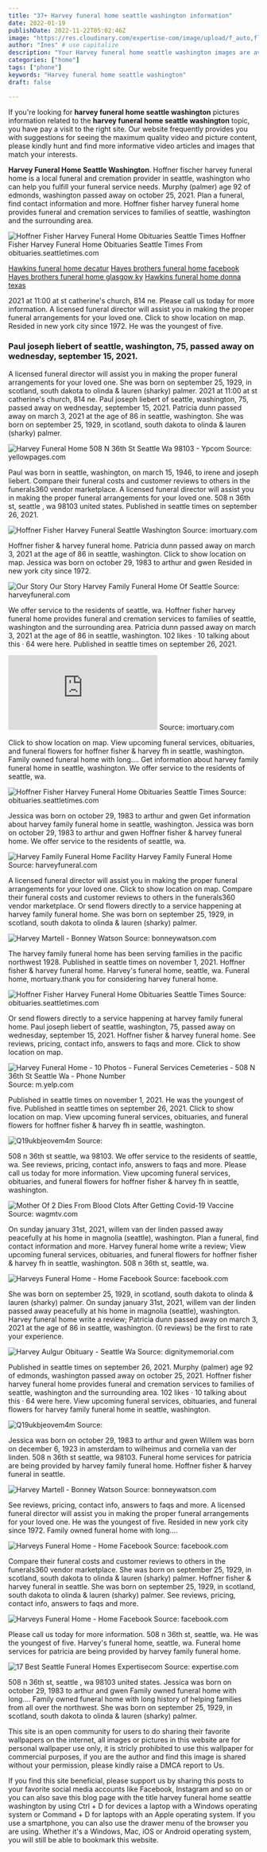 ```yaml
---
title: "37+ Harvey funeral home seattle washington information"
date: 2022-01-19
publishDate: 2022-11-22T05:02:46Z
image: "https://res.cloudinary.com/expertise-com/image/upload/f_auto,fl_lossy,q_auto:low/remote_media/logos/seattle-wa_wa_funeral-homes_50.jpg"
author: "Ines" # use capitalize
description: "Your Harvey funeral home seattle washington images are available. Harvey funeral home seattle washington are a topic that is being searched for and liked by netizens now. You can Download the Harvey funeral home seattle washington files here. Find and Download all royalty-free photos and vectors."
categories: ["home"]
tags: ["phone"]
keywords: "Harvey funeral home seattle washington"
draft: false

---
```


If you're looking for **harvey funeral home seattle washington** pictures information related to the **harvey funeral home seattle washington** topic, you have pay a visit to the right  site.  Our website frequently  provides you with  suggestions  for seeing  the maximum  quality video and picture  content, please kindly hunt and find more informative video articles and images  that match your interests.

**Harvey Funeral Home Seattle Washington**. Hoffner fischer harvey funeral home is a local funeral and cremation provider in seattle, washington who can help you fulfill your funeral service needs. Murphy (palmer) age 92 of edmonds, washington passed away on october 25, 2021. Plan a funeral, find contact information and more. Hoffner fisher harvey funeral home provides funeral and cremation services to families of seattle, washington and the surrounding area.

![Hoffner Fisher Harvey Funeral Home Obituaries Seattle Times](https://cdn-otf-cas.prfct.cc/dfs1/eyJkIjo3MiwieCI6IjkzIiwieSI6IjAiLCJjdyI6Ijg5NyIsImNoIjoiMTE1NCIsInJvIjoiMCIsImNyIjoiMSIsInciOjE4MCwiaCI6MTgwLCJ1cmwiOiJodHRwOlwvXC9hZGFzLW9yZWdvbi1jYXMtb2JpdHMuczMuYW1hem9uYXdzLmNvbVwvcGhvdG9zXC9jcmVhdGVfc3RvcnlcLzYxOWU4NDMyOWFjMThcLzNhZDYwMmEwYWM1YjkwNDI5YjVhZjYwYWQ3NzQuanBnIiwibSI6IkpQRyJ9 "Hoffner Fisher Harvey Funeral Home Obituaries Seattle Times")
Hoffner Fisher Harvey Funeral Home Obituaries Seattle Times From obituaries.seattletimes.com

[Hawkins funeral home decatur](/hawkins-funeral-home-decatur/)
[Hayes brothers funeral home facebook](/hayes-brothers-funeral-home-facebook/)
[Hayes brothers funeral home glasgow ky](/hayes-brothers-funeral-home-glasgow-ky/)
[Hawkins funeral home donna texas](/hawkins-funeral-home-donna-texas/)

2021 at 11:00 at st catherine&#039;s church, 814 ne. Please call us today for more information. A licensed funeral director will assist you in making the proper funeral arrangements for your loved one. Click to show location on map. Resided in new york city since 1972. He was the youngest of five.

### Paul joseph liebert of seattle, washington, 75, passed away on wednesday, september 15, 2021.

A licensed funeral director will assist you in making the proper funeral arrangements for your loved one. She was born on september 25, 1929, in scotland, south dakota to olinda &amp; lauren (sharky) palmer. 2021 at 11:00 at st catherine&#039;s church, 814 ne. Paul joseph liebert of seattle, washington, 75, passed away on wednesday, september 15, 2021. Patricia dunn passed away on march 3, 2021 at the age of 86 in seattle, washington. She was born on september 25, 1929, in scotland, south dakota to olinda &amp; lauren (sharky) palmer.


![Harvey Funeral Home 508 N 36th St Seattle Wa 98103 - Ypcom](https://i1.ypcdn.com/blob/4ea572f8752228ff74816516831071ee9f24f8f7_400x260_crop.jpg "Harvey Funeral Home 508 N 36th St Seattle Wa 98103 - Ypcom")
Source: yellowpages.com

Paul was born in seattle, washington, on march 15, 1946, to irene and joseph liebert. Compare their funeral costs and customer reviews to others in the funerals360 vendor marketplace. A licensed funeral director will assist you in making the proper funeral arrangements for your loved one. 508 n 36th st, seattle , wa 98103 united states. Published in seattle times on september 26, 2021.

![Hoffner Fisher Harvey Funeral Seattle Washington](https://www.imortuary.com/images/ph-images/5.jpg "Hoffner Fisher Harvey Funeral Seattle Washington")
Source: imortuary.com

Hoffner fisher &amp; harvey funeral home. Patricia dunn passed away on march 3, 2021 at the age of 86 in seattle, washington. Click to show location on map. Jessica was born on october 29, 1983 to arthur and gwen Resided in new york city since 1972.

![Our Story Our Story Harvey Family Funeral Home Of Seattle](https://www.harveyfuneral.com/home/assets/img/common/plan-ahead-1b.jpg "Our Story Our Story Harvey Family Funeral Home Of Seattle")
Source: harveyfuneral.com

We offer service to the residents of seattle, wa. Hoffner fisher harvey funeral home provides funeral and cremation services to families of seattle, washington and the surrounding area. Patricia dunn passed away on march 3, 2021 at the age of 86 in seattle, washington. 102 likes · 10 talking about this · 64 were here. Published in seattle times on september 26, 2021.

![Buena Vista Funeral Homes Funeral Services Flowers In Georgia](https://www.imortuary.com/utilities/timThumb.php?src=/images/uploaded_images/47427/WatsonTante-v2.jpg&amp;zc=1&amp;w=560&amp;h=218 "Buena Vista Funeral Homes Funeral Services Flowers In Georgia")
Source: imortuary.com

Click to show location on map. View upcoming funeral services, obituaries, and funeral flowers for hoffner fisher &amp; harvey fh in seattle, washington. Family owned funeral home with long…. Get information about harvey family funeral home in seattle, washington. We offer service to the residents of seattle, wa.

![Hoffner Fisher Harvey Funeral Home Obituaries Seattle Times](https://cdn-otf-cas.prfct.cc/dfs1/eyJoIjoxODAsIm0iOiJKUEciLCJ3IjoxODAsInVybCI6Imh0dHA6XC9cL2FkYXMtb3JlZ29uLWNhcy1vYml0cy5zMy5hbWF6b25hd3MuY29tXC9waG90b3NcL2NyZWF0ZV9zdG9yeVwvNjE3YzhlMGVjMTdjMlwvZDE4MzQ2MzkwZGU0OWU0NDQ5ZjEwZjcyNGRiNy5wbmciLCJkIjo3Mn0= "Hoffner Fisher Harvey Funeral Home Obituaries Seattle Times")
Source: obituaries.seattletimes.com

Jessica was born on october 29, 1983 to arthur and gwen Get information about harvey family funeral home in seattle, washington. Jessica was born on october 29, 1983 to arthur and gwen Hoffner fisher &amp; harvey funeral home. We offer service to the residents of seattle, wa.

![Harvey Family Funeral Home Facility Harvey Family Funeral Home](https://www.harveyfuneral.com/home/assets/img/common/send_flowers_eyc.jpg "Harvey Family Funeral Home Facility Harvey Family Funeral Home")
Source: harveyfuneral.com

A licensed funeral director will assist you in making the proper funeral arrangements for your loved one. Click to show location on map. Compare their funeral costs and customer reviews to others in the funerals360 vendor marketplace. Or send flowers directly to a service happening at harvey family funeral home. She was born on september 25, 1929, in scotland, south dakota to olinda &amp; lauren (sharky) palmer.

![Harvey Martell - Bonney Watson](https://bonneywatson.com/wp-content/uploads/2020/07/Washington-Memorial-Exterior_BONNEY-WATSON.jpg "Harvey Martell - Bonney Watson")
Source: bonneywatson.com

The harvey family funeral home has been serving families in the pacific northwest 1928. Published in seattle times on november 1, 2021. Hoffner fisher &amp; harvey funeral home. Harvey&#039;s funeral home, seattle, wa. Funeral home, mortuary.thank you for considering harvey funeral home.

![Hoffner Fisher Harvey Funeral Home Obituaries Seattle Times](https://cdn-otf-cas.prfct.cc/dfs1/eyJkIjo3MiwieCI6IjkzIiwieSI6IjAiLCJjdyI6Ijg5NyIsImNoIjoiMTE1NCIsInJvIjoiMCIsImNyIjoiMSIsInciOjE4MCwiaCI6MTgwLCJ1cmwiOiJodHRwOlwvXC9hZGFzLW9yZWdvbi1jYXMtb2JpdHMuczMuYW1hem9uYXdzLmNvbVwvcGhvdG9zXC9jcmVhdGVfc3RvcnlcLzYxOWU4NDMyOWFjMThcLzNhZDYwMmEwYWM1YjkwNDI5YjVhZjYwYWQ3NzQuanBnIiwibSI6IkpQRyJ9 "Hoffner Fisher Harvey Funeral Home Obituaries Seattle Times")
Source: obituaries.seattletimes.com

Or send flowers directly to a service happening at harvey family funeral home. Paul joseph liebert of seattle, washington, 75, passed away on wednesday, september 15, 2021. Hoffner fisher &amp; harvey funeral home. See reviews, pricing, contact info, answers to faqs and more. Click to show location on map.

![Harvey Funeral Home - 10 Photos - Funeral Services Cemeteries - 508 N 36th St Seattle Wa - Phone Number](https://s3-media0.fl.yelpcdn.com/bphoto/9aI0ylDZLIBdmFVc1_IQHw/348s.jpg "Harvey Funeral Home - 10 Photos - Funeral Services Cemeteries - 508 N 36th St Seattle Wa - Phone Number")
Source: m.yelp.com

Published in seattle times on november 1, 2021. He was the youngest of five. Published in seattle times on september 26, 2021. Click to show location on map. View upcoming funeral services, obituaries, and funeral flowers for hoffner fisher &amp; harvey fh in seattle, washington.

![Q19ukbjeovem4m](https://cdn-otf-cas.prfct.cc/dfs1/eyJkIjo3MiwieCI6IjAiLCJ5IjoiMzAiLCJjdyI6IjU2NSIsImNoIjoiNzI2LjcwNjg5NjU1MTcyNDEiLCJybyI6IjAiLCJjciI6IjEiLCJ3IjoxODAsImgiOjE4MCwidXJsIjoiaHR0cDpcL1wvYWRhcy1vcmVnb24tY2FzLW9iaXRzLnMzLmFtYXpvbmF3cy5jb21cL3Bob3Rvc1wvY3JlYXRlX3N0b3J5XC82MWE5MjNlMmJiZjZjXC9mMDU2YTlhYjhmODAxMzBhNDFjMzgzM2Y4NmU2LmpwZyIsIm0iOiJKUEcifQ== "Q19ukbjeovem4m")
Source: 

508 n 36th st seattle, wa 98103. We offer service to the residents of seattle, wa. See reviews, pricing, contact info, answers to faqs and more. Please call us today for more information. View upcoming funeral services, obituaries, and funeral flowers for hoffner fisher &amp; harvey fh in seattle, washington.

![Mother Of 2 Dies From Blood Clots After Getting Covid-19 Vaccine](https://gray-wagm-prod.cdn.arcpublishing.com/resizer/CdnETG4RSF6z2kUr9zj7lBKfYQs=/1200x900/smart/filters:quality(85)/cloudfront-us-east-1.images.arcpublishing.com/gray/KJFW6EQI7RH7XERTI36VMKCCPE.JPG "Mother Of 2 Dies From Blood Clots After Getting Covid-19 Vaccine")
Source: wagmtv.com

On sunday january 31st, 2021, willem van der linden passed away peacefully at his home in magnolia (seattle), washington. Plan a funeral, find contact information and more. Harvey funeral home write a review; View upcoming funeral services, obituaries, and funeral flowers for hoffner fisher &amp; harvey fh in seattle, washington. 508 n 36th st, seattle, wa.

![Harveys Funeral Home - Home Facebook](https://lookaside.fbsbx.com/lookaside/crawler/media/?media_id=628878653808003 "Harveys Funeral Home - Home Facebook")
Source: facebook.com

She was born on september 25, 1929, in scotland, south dakota to olinda &amp; lauren (sharky) palmer. On sunday january 31st, 2021, willem van der linden passed away peacefully at his home in magnolia (seattle), washington. Harvey funeral home write a review; Patricia dunn passed away on march 3, 2021 at the age of 86 in seattle, washington. (0 reviews) be the first to rate your experience.

![Harvey Aulgur Obituary - Seattle Wa](https://d2mjvz2lqjkhe7.cloudfront.net/as/assets-mem-com/cmi/4/6/0/3/10113064/20210616_140928080_0_orig.jpg/-/harvey-aulgur-seattle-wa-photos47.jpg?maxwidth=650 "Harvey Aulgur Obituary - Seattle Wa")
Source: dignitymemorial.com

Published in seattle times on september 26, 2021. Murphy (palmer) age 92 of edmonds, washington passed away on october 25, 2021. Hoffner fisher harvey funeral home provides funeral and cremation services to families of seattle, washington and the surrounding area. 102 likes · 10 talking about this · 64 were here. View upcoming funeral services, obituaries, and funeral flowers for harvey family funeral home in seattle, washington.

![Q19ukbjeovem4m](https://cdn-otf-cas.prfct.cc/dfs1/eyJkIjo3MiwieCI6IjU3IiwieSI6IjAiLCJjdyI6IjQ5Ny41ODcxMzEzNjcyOTIzIiwiY2giOiI2NDAiLCJybyI6IjAiLCJjciI6IjEiLCJ3IjoxODAsImgiOjE4MCwidXJsIjoiaHR0cDpcL1wvYWRhcy1vcmVnb24tY2FzLW9iaXRzLnMzLmFtYXpvbmF3cy5jb21cL3Bob3Rvc1wvY3JlYXRlX3N0b3J5XC82MWE5NDVhMzU1ZjY4XC9lZWZlMjU3Y2U0NWMyMTQzY2Q3NTQ5NTBiZGNjLmpwZyIsIm0iOiJKUEcifQ== "Q19ukbjeovem4m")
Source: 

Jessica was born on october 29, 1983 to arthur and gwen Willem was born on december 6, 1923 in amsterdam to wilheimus and cornelia van der linden. 508 n 36th st seattle, wa 98103. Funeral home services for patricia are being provided by harvey family funeral home. Hoffner fisher &amp; harvey funeral in seattle.

![Harvey Martell - Bonney Watson](https://bonneywatson.com/wp-content/uploads/2020/06/Federal-Way-Exterior_BONNEY-WATSON.jpg "Harvey Martell - Bonney Watson")
Source: bonneywatson.com

See reviews, pricing, contact info, answers to faqs and more. A licensed funeral director will assist you in making the proper funeral arrangements for your loved one. He was the youngest of five. Resided in new york city since 1972. Family owned funeral home with long….

![Harveys Funeral Home - Home Facebook](https://lookaside.fbsbx.com/lookaside/crawler/media/?media_id=627913210571214 "Harveys Funeral Home - Home Facebook")
Source: facebook.com

Compare their funeral costs and customer reviews to others in the funerals360 vendor marketplace. She was born on september 25, 1929, in scotland, south dakota to olinda &amp; lauren (sharky) palmer. Hoffner fisher &amp; harvey funeral in seattle. She was born on september 25, 1929, in scotland, south dakota to olinda &amp; lauren (sharky) palmer. See reviews, pricing, contact info, answers to faqs and more.

![Harveys Funeral Home - Home Facebook](https://lookaside.fbsbx.com/lookaside/crawler/media/?media_id=110785545652977 "Harveys Funeral Home - Home Facebook")
Source: facebook.com

Please call us today for more information. 508 n 36th st, seattle, wa. He was the youngest of five. Harvey&#039;s funeral home, seattle, wa. Funeral home services for patricia are being provided by harvey family funeral home.

![17 Best Seattle Funeral Homes Expertisecom](https://res.cloudinary.com/expertise-com/image/upload/f_auto,fl_lossy,q_auto:low/remote_media/logos/seattle-wa_wa_funeral-homes_50.jpg "17 Best Seattle Funeral Homes Expertisecom")
Source: expertise.com

508 n 36th st, seattle , wa 98103 united states. Jessica was born on october 29, 1983 to arthur and gwen Family owned funeral home with long…. Family owned funeral home with long history of helping families from all over the northwest. She was born on september 25, 1929, in scotland, south dakota to olinda &amp; lauren (sharky) palmer.

This site is an open community for users to do sharing their favorite wallpapers on the internet, all images or pictures in this website are for personal wallpaper use only, it is stricly prohibited to use this wallpaper for commercial purposes, if you are the author and find this image is shared without your permission, please kindly raise a DMCA report to Us.

If you find this site beneficial, please support us by sharing this posts to your favorite social media accounts like Facebook, Instagram and so on or you can also save this blog page with the title harvey funeral home seattle washington by using Ctrl + D for devices a laptop with a Windows operating system or Command + D for laptops with an Apple operating system. If you use a smartphone, you can also use the drawer menu of the browser you are using. Whether it's a Windows, Mac, iOS or Android operating system, you will still be able to bookmark this website.

